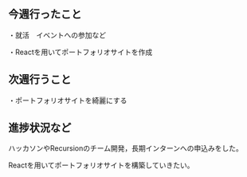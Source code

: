 ## 今週行ったこと

・就活　イベントへの参加など

・Reactを用いてポートフォリオサイトを作成

## 次週行うこと

・ポートフォリオサイトを綺麗にする

## 進捗状況など
ハッカソンやRecursionのチーム開発，長期インターンへの申込みをした。

Reactを用いてポートフォリオサイトを構築していきたい。
